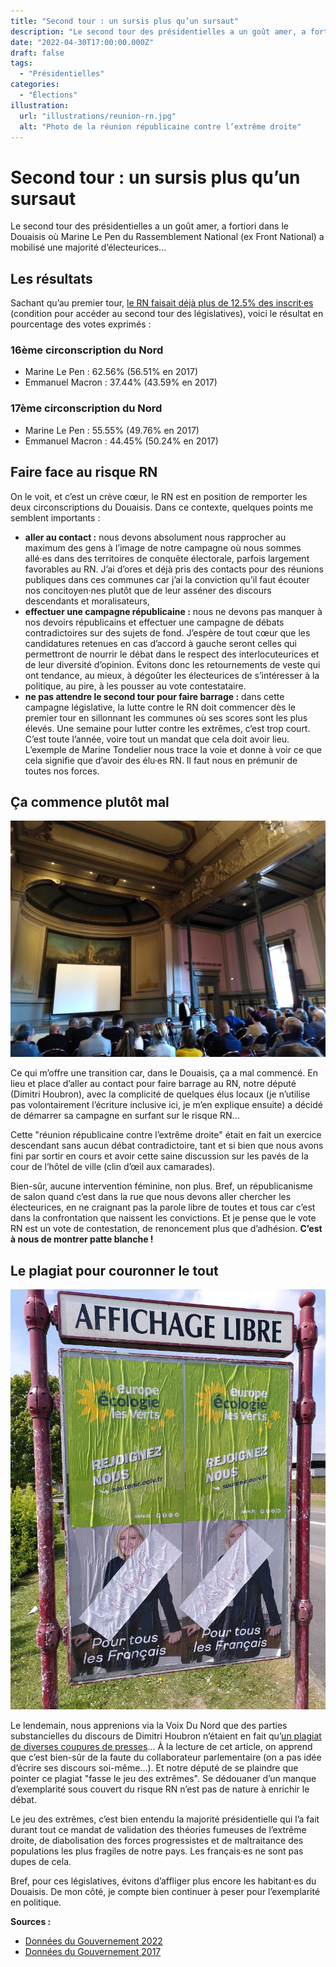 ```yaml
---
title: "Second tour : un sursis plus qu’un sursaut"
description: "Le second tour des présidentielles a un goût amer, a fortiori dans le Douaisis."
date: "2022-04-30T17:00:00.000Z"
draft: false
tags:
  - "Présidentielles"
categories:
  - "Élections"
illustration:
  url: "illustrations/reunion-rn.jpg"
  alt: "Photo de la réunion républicaine contre l’extrême droite"
---
```


# Second tour : un sursis plus qu’un sursaut

Le second tour des présidentielles a un goût amer, a fortiori dans le Douaisis où Marine Le Pen du Rassemblement National (ex Front National) a mobilisé une majorité d’électeurices...

## Les résultats

Sachant qu’au premier tour, [le RN faisait déjà plus de 12.5% des inscrit·es](./presidentielles-2022-barrage-puis-ballottage) (condition pour accéder au second tour des législatives), voici le résultat en pourcentage des votes exprimés :

### 16ème circonscription du Nord

- Marine Le Pen : 62.56% (56.51% en 2017)
- Emmanuel Macron : 37.44% (43.59% en 2017)

### 17ème circonscription du Nord

- Marine Le Pen : 55.55% (49.76% en 2017)
- Emmanuel Macron : 44.45% (50.24% en 2017)

## Faire face au risque RN

On le voit, et c’est un crève cœur, le RN est en position de remporter les deux circonscriptions du Douaisis. Dans ce contexte, quelques points me semblent importants :
- **aller au contact :** nous devons absolument nous rapprocher au maximum des gens à l’image de notre campagne où nous sommes allé·es dans des territoires de conquête électorale, parfois largement favorables au RN. J’ai d’ores et déjà pris des contacts pour des réunions publiques dans ces communes car j’ai la conviction qu’il faut écouter nos concitoyen·nes plutôt que de leur asséner des discours descendants et moralisateurs,
- **effectuer une campagne républicaine :** nous ne devons pas manquer à nos devoirs républicains et effectuer une campagne de débats contradictoires sur des sujets de fond. J’espère de tout cœur que les candidatures retenues en cas d’accord à gauche seront celles qui permettront de nourrir le débat dans le respect des interlocuteurices et de leur diversité d’opinion. Évitons donc les retournements de veste qui ont tendance, au mieux, à dégoûter les électeurices de s’intéresser à la politique, au pire, à les pousser au vote contestataire.
- **ne pas attendre le second tour pour faire barrage :** dans cette campagne législative, la lutte contre le RN doit commencer dès le premier tour en sillonnant les communes où ses scores sont les plus élevés. Une semaine pour lutter contre les extrêmes, c’est trop court. C’est toute l’année, voire tout un mandat que cela doit avoir lieu. L’exemple de Marine Tondelier nous trace la voie et donne à voir ce que cela signifie que d’avoir des élu·es RN. Il faut nous en prémunir de toutes nos forces.

## Ça commence plutôt mal

![Photo de la réunion républicaine contre l’extrême droite](illustrations/reunion-rn.jpg "🖼➡️")

Ce qui m’offre une transition car, dans le Douaisis, ça a mal commencé. En lieu et place d’aller au contact pour faire barrage au RN, notre député (Dimitri Houbron), avec la complicité de quelques élus locaux (je n’utilise pas volontairement l’écriture inclusive ici, je m’en explique ensuite) a décidé de démarrer sa campagne en surfant sur le risque RN...

Cette "réunion républicaine contre l’extrême droite" était en fait un exercice descendant sans aucun débat contradictoire, tant et si bien que nous avons fini par sortir en cours et avoir cette saine discussion sur les pavés de la cour de l’hôtel de ville (clin d’œil aux camarades).

Bien-sûr, aucune intervention féminine, non plus. Bref, un républicanisme de salon quand c’est dans la rue que nous devons aller chercher les électeurices, en ne craignant pas la parole libre de toutes et tous car c’est dans la confrontation que naissent les convictions. Et je pense que le vote RN est un vote de contestation, de renoncement plus que d’adhésion. **C’est à nous de montrer patte blanche !**

## Le plagiat pour couronner le tout


![Photo affiches EÉLV](illustrations/affiches-eelv.jpg "🖼⬅️▮")

Le lendemain, nous apprenions via la Voix Du Nord que des parties substancielles du discours de Dimitri Houbron n’étaient en fait qu’[un plagiat de diverses coupures de presses](https://www.lavoixdunord.fr/1171973/article/2022-04-27/douai-des-extraits-particulierement-inspires-dans-le-discours-du-depute-dimitri)... À la lecture de cet article, on apprend que c’est bien-sûr de la faute du collaborateur parlementaire (on a pas idée d’écrire ses discours soi-même...). Et notre député de se plaindre que pointer ce plagiat "fasse le jeu des extrêmes". Se dédouaner d’un manque d’exemplarité sous couvert du risque RN n’est pas de nature à enrichir le débat.

Le jeu des extrêmes, c’est bien entendu la majorité présidentielle qui l’a fait durant tout ce mandat de validation des théories fumeuses de l’extrême droite, de diabolisation des forces progressistes et de maltraitance des populations les plus fragiles de notre pays. Les français·es ne sont pas dupes de cela.

Bref, pour ces législatives, évitons d’affliger plus encore les habitant·es du Douaisis. De mon côté, je compte bien continuer à peser pour l’exemplarité en politique.

**Sources :**
- [Données du Gouvernement 2022](https://www.data.gouv.fr/fr/datasets/election-presidentielle-des-10-et-24-avril-2022-resultats-du-second-tour/)
- [Données du Gouvernement 2017](https://www.data.gouv.fr/fr/datasets/election-presidentielle-des-23-avril-et-7-mai-2017-resultats-du-2eme-tour-1/)
